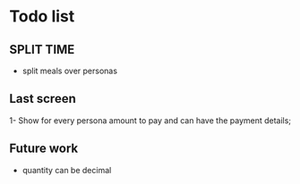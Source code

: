 # Todo list

## SPLIT TIME

- split meals over personas

## Last screen

1- Show for every persona amount to pay and can have the payment details;

## Future work

- quantity can be decimal
